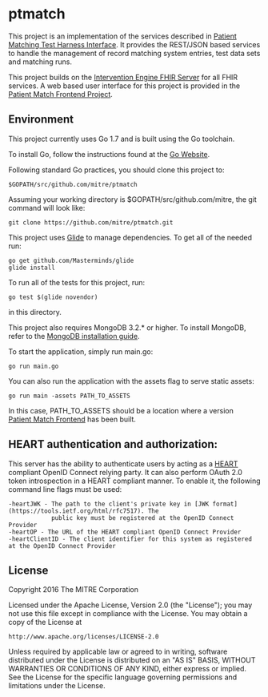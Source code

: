 # ptmatch

This project is an implementation of the services described in [Patient Matching Test Harness Interface](http://mitre.github.io/test-harness-interface/).
It provides the REST/JSON based services to handle the management of record matching system entries, test data sets and matching runs.

This project builds on the [Intervention Engine FHIR Server](https://github.com/intervention-engine/fhir) for all FHIR services. A web
based user interface for this project is provided in the [Patient Match Frontend Project](https://github.com/mitre/ptmatch-frontend).

## Environment

This project currently uses Go 1.7 and is built using the Go toolchain.

To install Go, follow the instructions found at the [Go Website](http://golang.org/doc/install).

Following standard Go practices, you should clone this project to:

    $GOPATH/src/github.com/mitre/ptmatch

Assuming your working directory is $GOPATH/src/github.com/mitre, the git command will look like:

    git clone https://github.com/mitre/ptmatch.git

This project uses [Glide](https://github.com/Masterminds/glide) to manage dependencies. To get all of
the needed run:

    go get github.com/Masterminds/glide
    glide install

To run all of the tests for this project, run:

    go test $(glide novendor)

in this directory.

This project also requires MongoDB 3.2.* or higher. To install MongoDB, refer to the
[MongoDB installation guide](http://docs.mongodb.org/manual/installation/).

To start the application, simply run main.go:

    go run main.go

You can also run the application with the assets flag to serve static assets:

    go run main -assets PATH_TO_ASSETS

In this case, PATH_TO_ASSETS should be a location where a version  
[Patient Match Frontend](https://github.com/mitre/ptmatch-frontend) has been built.

## HEART authentication and authorization:

This server has the ability to authenticate users by acting as a [HEART](http://openid.net/wg/heart/)
compliant OpenID Connect relying party. It can also perform OAuth 2.0 token
introspection in a HEART compliant manner. To enable it, the following command
line flags must be used:

    -heartJWK - The path to the client's private key in [JWK format](https://tools.ietf.org/html/rfc7517). The
                public key must be registered at the OpenID Connect Provider
    -heartOP - The URL of the HEART compliant OpenID Connect Provider
    -heartClientID - The client identifier for this system as registered at the OpenID Connect Provider

## License

Copyright 2016 The MITRE Corporation

Licensed under the Apache License, Version 2.0 (the "License");
you may not use this file except in compliance with the License.
You may obtain a copy of the License at

    http://www.apache.org/licenses/LICENSE-2.0

Unless required by applicable law or agreed to in writing, software
distributed under the License is distributed on an "AS IS" BASIS,
WITHOUT WARRANTIES OR CONDITIONS OF ANY KIND, either express or implied.
See the License for the specific language governing permissions and
limitations under the License.
